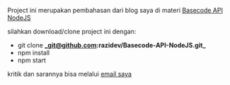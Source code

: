 Project ini merupakan pembahasan dari blog saya di materi [Basecode API NodeJS](https://razidev.github.io/Membuat-Basecode-API-dengan-NodeJs)

silahkan download/clone project ini dengan:
- git clone **_git@github.com:razidev/Basecode-API-NodeJS.git_**
- npm install
- npm start

kritik dan sarannya bisa melalui [email saya](mailto:razisyahputro@gmail.com)